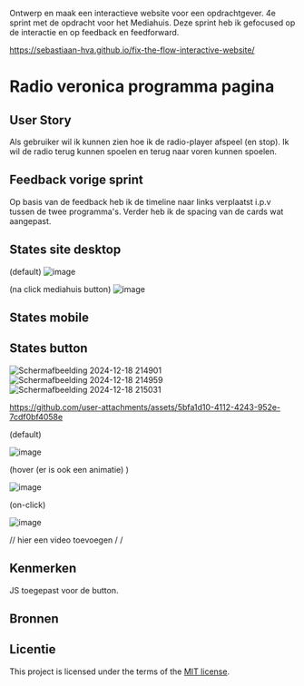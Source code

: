 
Ontwerp en maak een interactieve website voor een opdrachtgever. 4e sprint met de opdracht voor het Mediahuis. Deze sprint heb ik gefocused op de interactie en op feedback en feedforward.

https://sebastiaan-hva.github.io/fix-the-flow-interactive-website/

# Radio veronica programma pagina


## User Story
Als gebruiker wil ik kunnen zien hoe ik de radio-player afspeel (en stop). Ik wil de radio terug kunnen spoelen en terug naar voren kunnen spoelen.

## Feedback vorige sprint
Op basis van de feedback heb ik de timeline naar links verplaatst i.p.v tussen de twee programma's. Verder heb ik de spacing van de cards wat aangepast.

## States site desktop

(default)
![image](https://github.com/user-attachments/assets/07210c00-d7c1-44b5-8544-46c7a58fb0d0)

(na click mediahuis button)
![image](https://github.com/user-attachments/assets/c796e080-170f-403c-91a5-982fca857431)

## States mobile


## States button

![Schermafbeelding 2024-12-18 214901](https://github.com/user-attachments/assets/205f7e4c-1df1-4dd3-8d17-756d1d85a748)
![Schermafbeelding 2024-12-18 214959](https://github.com/user-attachments/assets/0444720b-8a87-4b8c-bd07-5c7057eaa5d9)
![Schermafbeelding 2024-12-18 215031](https://github.com/user-attachments/assets/6a7b5f68-66a0-4fb2-8ea7-3c19fbf019ed)

https://github.com/user-attachments/assets/5bfa1d10-4112-4243-952e-7cdf0bf4058e


(default)

![image](https://github.com/user-attachments/assets/96b244db-7f06-4871-a5d0-0dde3b062f54)

(hover (er is ook een animatie) )

![image](https://github.com/user-attachments/assets/96ec52aa-ac58-4967-82f3-60890a425759)

(on-click)

![image](https://github.com/user-attachments/assets/7b3ead29-d4d9-44ea-845a-48069c10948e)

// hier een video toevoegen /
/
## Kenmerken
JS toegepast voor de button.

## Bronnen

## Licentie

This project is licensed under the terms of the [MIT license](./LICENSE).

